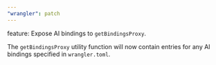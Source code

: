 ```yaml
---
"wrangler": patch
---
```


feature: Expose AI bindings to `getBindingsProxy`.

The `getBindingsProxy` utility function will now contain entries for any AI bindings specified in `wrangler.toml`.
